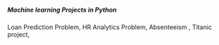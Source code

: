 ##### Machine learning Projects in Python #######
Loan Prediction Problem,
HR Analytics Problem,
Absenteeism ,
Titanic project,


